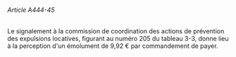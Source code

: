 ###### Article A444-45

Le signalement à la commission de coordination des actions de prévention des expulsions locatives, figurant au numéro 205 du tableau 3-3, donne lieu à la perception d'un émolument de 9,92 € par commandement de payer.

